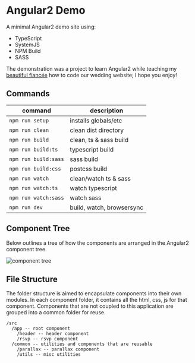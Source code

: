 # Angular2 Demo

A minimal Angular2 demo site using: 

- TypeScript
- SystemJS
- NPM Build
- SASS

The demonstration was a project to learn Angular2 while teaching my [beautiful fiancée](https://www.linkedin.com/in/hpiernick) how to code our wedding website; I hope you enjoy!

## Commands

command | description
--- | ---
`npm run setup`| installs globals/etc
`npm run clean`| clean dist directory
`npm run build`| clean, ts & sass build
`npm run build:ts`| typescript build
`npm run build:sass`| sass build
`npm run build:css`| postcss build
`npm run watch`| clean/watch ts & sass
`npm run watch:ts`| watch typescript
`npm run watch:sass`| watch sass
`npm run dev`| build, watch, browsersync

## Component Tree

Below outlines a tree of how the components are arranged in the Angular2 component tree.

![component tree](http://content.screencast.com/users/amcdaniel22/folders/Snagit/media/9b704eb7-dd83-413b-88c0-605c93c26691/tree.png)

## File Structure

The folder structure is aimed to encapsulate components into their own modules. In each component folder, it contains all the html, css, js for that component. Components that are not coupled to this application are grouped into a common folder for reuse.

```
/src
  /app -- root component
    /header -- header component
    /rsvp -- rsvp component
  /common -- utilities and components that are reusable
    /parallax -- parallax component
    /utils -- misc utilities
```

